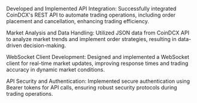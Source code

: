 Developed and Implemented API Integration: Successfully integrated CoinDCX's REST API to automate trading operations, including order placement and cancellation, enhancing trading efficiency.

Market Analysis and Data Handling: Utilized JSON data from CoinDCX API to analyze market trends and implement order strategies, resulting in data-driven decision-making.

WebSocket Client Development: Designed and implemented a WebSocket client for real-time market updates, improving response times and trading accuracy in dynamic market conditions.

API Security and Authentication: Implemented secure authentication using Bearer tokens for API calls, ensuring robust security protocols during trading operations.
